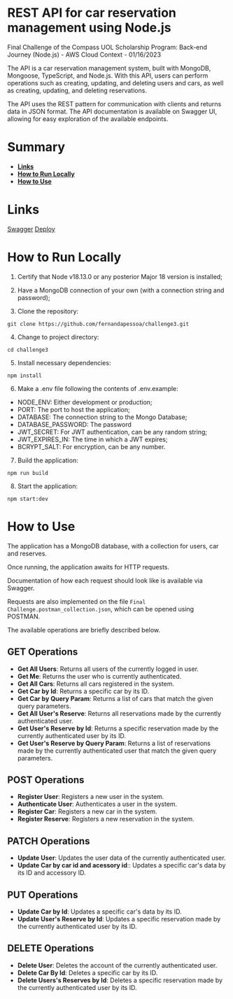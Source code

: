 # REST API for car reservation management using Node.js 

Final Challenge of the Compass UOL Scholarship Program: Back-end Journey (Node.js) - AWS Cloud Context - 01/16/2023

The API is a car reservation management system, built with MongoDB, Mongoose, TypeScript, and Node.js. With this API, users can perform operations such as creating, updating, and deleting users and cars, as well as creating, updating, and deleting reservations.

The API uses the REST pattern for communication with clients and returns data in JSON format. The API documentation is available on Swagger UI, allowing for easy exploration of the available endpoints.

# Summary

- [**Links**](#links)
- [**How to Run Locally**](#how-to-run-locally)
- [**How to Use**](#how-to-use)




# Links

[Swagger](https://)
[Deploy](https://)

# How to Run Locally

1. Certify that Node v18.13.0 or any posterior Major 18 version is installed;

2. Have a MongoDB connection of your own (with a connection string and password);

3. Clone the repository:

```
git clone https://github.com/fernandapessoa/challenge3.git
```

4. Change to project directory:

```
cd challenge3
```

5. Install necessary dependencies:

```
npm install
```

6. Make a .env file following the contents of .env.example:

- NODE_ENV: Either development or production;
- PORT: The port to host the application;
- DATABASE: The connection string to the Mongo Database;
- DATABASE_PASSWORD: The password
- JWT_SECRET: For JWT authentication, can be any random string;
- JWT_EXPIRES_IN: The time in which a JWT expires;
- BCRYPT_SALT: For encryption, can be any number.

7. Build the application:

```
npm run build
```

8. Start the application:

```
npm start:dev
```


# How to Use

The application has a MongoDB database, with a collection for users, car and reserves.

Once running, the application awaits for HTTP requests.

Documentation of how each request should look like is available via Swagger.

Requests are also implemented on the file `Final Challenge.postman_collection.json`, which can be opened using POSTMAN.

The available operations are briefly described below.

## GET Operations

- **Get All Users**: Returns all users of the currently logged in user. 
- **Get Me**: Returns the user who is currently authenticated.
- **Get All Cars**: Returns all cars registered in the system.
- **Get Car by Id**: Returns a specific car by its ID.
- **Get Car by Query Param**: Returns a list of cars that match the given query parameters.
- **Get All User's Reserve**: Returns all reservations made by the currently authenticated user.
- **Get User's Reserve by Id**: Returns a specific reservation made by the currently authenticated user by its ID.
- **Get User's Reserve by Query Param**: Returns a list of reservations made by the currently authenticated user that match the given query parameters.

## POST Operations

- **Register User**: Registers a new user in the system.
- **Authenticate User**: Authenticates a user in the system.
- **Register Car**: Registers a new car in the system.
- **Register Reserve**: Registers a new reservation in the system.

## PATCH Operations

- **Update User**: Updates the user data of the currently authenticated user.
- **Update Car by car id and acessory id**:: Updates a specific car's data by its ID and accessory ID.

## PUT Operations

- **Update Car by Id**: Updates a specific car's data by its ID.
- **Update User's Reserve by Id**:  Updates a specific reservation made by the currently authenticated user by its ID.

## DELETE Operations

- **Delete User**: Deletes the account of the currently authenticated user. 
- **Delete Car By Id**: Deletes a specific car by its ID.
- **Delete Users's Reserves by Id**:  Deletes a specific reservation made by the currently authenticated user by its ID.
